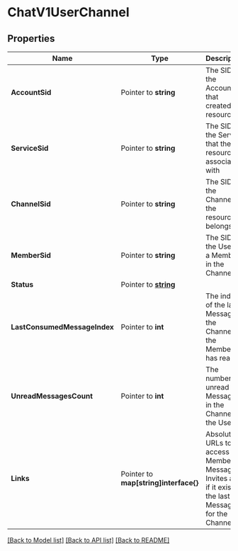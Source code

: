 # ChatV1UserChannel

## Properties

Name | Type | Description | Notes
------------ | ------------- | ------------- | -------------
**AccountSid** | Pointer to **string** | The SID of the Account that created the resource |
**ServiceSid** | Pointer to **string** | The SID of the Service that the resource is associated with |
**ChannelSid** | Pointer to **string** | The SID of the Channel the resource belongs to |
**MemberSid** | Pointer to **string** | The SID of the User as a Member in the Channel |
**Status** | Pointer to [**string**](UserChannelEnumChannelStatus.md) |  |
**LastConsumedMessageIndex** | Pointer to **int** | The index of the last Message in the Channel the Member has read |
**UnreadMessagesCount** | Pointer to **int** | The number of unread Messages in the Channel for the User |
**Links** | Pointer to **map[string]interface{}** | Absolute URLs to access the Members, Messages , Invites and, if it exists, the last Message for the Channel |

[[Back to Model list]](../README.md#documentation-for-models) [[Back to API list]](../README.md#documentation-for-api-endpoints) [[Back to README]](../README.md)


